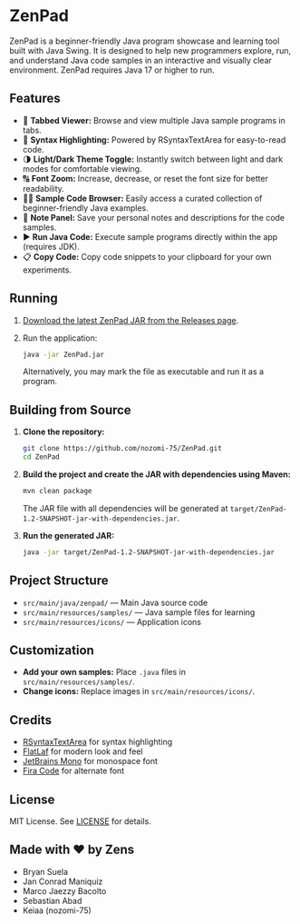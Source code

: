 # ZenPad

ZenPad is a beginner-friendly Java program showcase and learning tool built with Java Swing. It is designed to help new programmers explore, run, and understand Java code samples in an interactive and visually clear environment. ZenPad requires Java 17 or higher to run.

## Features

- 📄 **Tabbed Viewer:** Browse and view multiple Java sample programs in tabs.
- 🎨 **Syntax Highlighting:** Powered by RSyntaxTextArea for easy-to-read code.
- 🌗 **Light/Dark Theme Toggle:** Instantly switch between light and dark modes for comfortable viewing.
- 🔠 **Font Zoom:** Increase, decrease, or reset the font size for better readability.
- 🧑‍💻️ **Sample Code Browser:** Easily access a curated collection of beginner-friendly Java examples.
- 📝 **Note Panel:** Save your personal notes and descriptions for the code samples.
- ▶️ **Run Java Code:** Execute sample programs directly within the app (requires JDK).
- 📋 **Copy Code:** Copy code snippets to your clipboard for your own experiments.

## Running

1. [Download the latest ZenPad JAR from the Releases page](https://github.com/nozomi-75/ZenPad/releases).
2. Run the application:

    ```sh
    java -jar ZenPad.jar
    ```

   Alternatively, you may mark the file as executable and run it as a program.

## Building from Source

1. **Clone the repository:**

    ```sh
    git clone https://github.com/nozomi-75/ZenPad.git
    cd ZenPad
    ```

2. **Build the project and create the JAR with dependencies using Maven:**

    ```sh
    mvn clean package
    ```

    The JAR file with all dependencies will be generated at `target/ZenPad-1.2-SNAPSHOT-jar-with-dependencies.jar`.

3. **Run the generated JAR:**

    ```sh
    java -jar target/ZenPad-1.2-SNAPSHOT-jar-with-dependencies.jar
    ```

## Project Structure

- `src/main/java/zenpad/` — Main Java source code
- `src/main/resources/samples/` — Java sample files for learning
- `src/main/resources/icons/` — Application icons

## Customization

- **Add your own samples:** Place `.java` files in `src/main/resources/samples/`.
- **Change icons:** Replace images in `src/main/resources/icons/`.

## Credits

- [RSyntaxTextArea](https://github.com/bobbylight/RSyntaxTextArea) for syntax highlighting
- [FlatLaf](https://www.formdev.com/flatlaf/) for modern look and feel
- [JetBrains Mono](https://github.com/JetBrains/JetBrainsMono) for monospace font
- [Fira Code](https://github.com/tonsky/FiraCode) for alternate font

## License

MIT License. See [LICENSE](LICENSE) for details.

## Made with ❤️ by Zens

- Bryan Suela
- Jan Conrad Maniquiz
- Marco Jaezzy Bacolto
- Sebastian Abad
- Keiaa (nozomi-75)
